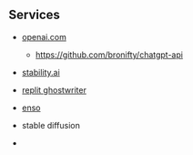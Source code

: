 ## Services
- [openai.com](https://openai.com/)
	- https://github.com/bronifty/chatgpt-api
- [stability.ai](https://stability.ai/)
- [replit ghostwriter](https://replit.com/cycles/buy-ghostwriter)
- [enso](https://www.youtube.com/c/Enso_org/featured)

- stable diffusion
- 